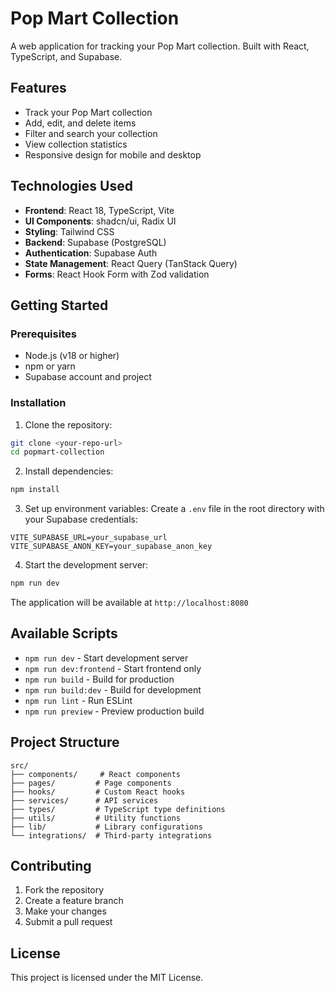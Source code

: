 # Pop Mart Collection

A web application for tracking your Pop Mart collection. Built with React, TypeScript, and Supabase.

## Features

- Track your Pop Mart collection
- Add, edit, and delete items
- Filter and search your collection
- View collection statistics
- Responsive design for mobile and desktop

## Technologies Used

- **Frontend**: React 18, TypeScript, Vite
- **UI Components**: shadcn/ui, Radix UI
- **Styling**: Tailwind CSS
- **Backend**: Supabase (PostgreSQL)
- **Authentication**: Supabase Auth
- **State Management**: React Query (TanStack Query)
- **Forms**: React Hook Form with Zod validation

## Getting Started

### Prerequisites

- Node.js (v18 or higher)
- npm or yarn
- Supabase account and project

### Installation

1. Clone the repository:
```bash
git clone <your-repo-url>
cd popmart-collection
```

2. Install dependencies:
```bash
npm install
```

3. Set up environment variables:
Create a `.env` file in the root directory with your Supabase credentials:
```env
VITE_SUPABASE_URL=your_supabase_url
VITE_SUPABASE_ANON_KEY=your_supabase_anon_key
```

4. Start the development server:
```bash
npm run dev
```

The application will be available at `http://localhost:8080`

## Available Scripts

- `npm run dev` - Start development server
- `npm run dev:frontend` - Start frontend only
- `npm run build` - Build for production
- `npm run build:dev` - Build for development
- `npm run lint` - Run ESLint
- `npm run preview` - Preview production build

## Project Structure

```
src/
├── components/     # React components
├── pages/         # Page components
├── hooks/         # Custom React hooks
├── services/      # API services
├── types/         # TypeScript type definitions
├── utils/         # Utility functions
├── lib/           # Library configurations
└── integrations/  # Third-party integrations
```

## Contributing

1. Fork the repository
2. Create a feature branch
3. Make your changes
4. Submit a pull request

## License

This project is licensed under the MIT License.
